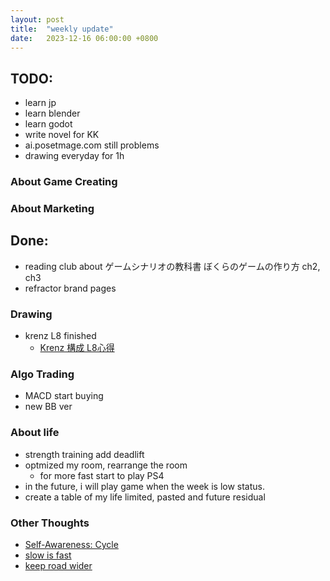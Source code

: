 ```yaml
---
layout: post
title:  "weekly update"
date:   2023-12-16 06:00:00 +0800
---
```


## TODO:
* learn jp
* learn blender
* learn godot
* write novel for KK
* ai.posetmage.com still problems
* drawing everyday for 1h

### About Game Creating

### About Marketing



## Done:

* reading club about ゲームシナリオの教科書 ぼくらのゲームの作り方 ch2, ch3
* refractor brand pages

### Drawing
* krenz L8 finished
  * [Krenz 構成 L8心得](https://lattice.posetmage.com/2023/12/15/Krenz-Composition-L8-zh.html)


### Algo Trading
* MACD start buying
* new BB ver

### About life
* strength training add deadlift
* optmized my room, rearrange the room
  * for more fast start to play PS4
* in the future, i will play game when the week is low status.
* create a table of my life limited, pasted and future residual

### Other Thoughts
* [Self-Awareness: Cycle](https://lattice.posetmage.com/2023/12/13/Self-Awareness-Cycle.html)
* [slow is fast](https://lattice.posetmage.com/2023/12/13/slow-is-fast.html)
* [keep road wider](https://lattice.posetmage.com/2023/12/16/keep-road-wider.html)